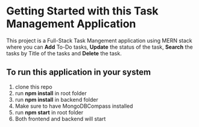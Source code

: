 # Getting Started with this Task Management Application

This project is a Full-Stack Task Mangement application using MERN stack where you can **Add** To-Do tasks, **Update** the status of the task, **Search** the tasks by Title of the tasks and **Delete** the task.

## To run this application in your system
1. clone this repo
2. run **npm install** in root folder
3. run **npm install** in backend folder
4. Make sure to have MongoDBCompass installed
5. run **npm start** in root folder
6. Both frontend and backend will start  


